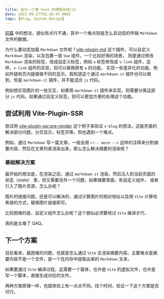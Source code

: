 ```yaml
---
title: 设计一个像 hexo 的博客系统(2)
date: 2021-09-27T02:16:47.000Z
tags: [Blog, System Design]
---
```


[前篇](./design-blog-system.md) 中的想法，貌似有点行不通，其中一个难点则是怎么去动态的传输 `Markdown` 文件的数据。

为什么要动态加载 `Markdown` 文件呢？[vite-plugin-md] 这个插件，可以自定义 `Markdown` 渲染，以及包裹一层 `Vue` 组件，一个比较好用的场景，
则是通过修改 `Markdown` 渲染的标签，改成自定义标签，例如 `a` 标签修改成 `v-link` 组件，这样，`v-link` 组件的实现，则可以替换原有 `a` 的功能，
实现一些差异化的功能，例如外链和页内链接做不同的显示。我知道这个通过 `markdown-it` 插件也可以做到，但是 `markdown-it` 插件，并不能混合 `js` 代码。

例如想实现图片的一些交互，如果用 `markdown-it` 插件来实现，则需要分离这部分 `js` 代码。如果通过自定义标签，则可以更加方便的处理这个功能。

<!-- more -->

## 尝试利用 Vite-Plugin-SSR

尝试用 [vite-plugin-ssr:pre-render] 这个例子来验证 `v-blog` 的想法，这能完美的解决部分问题，分页显示，标签页等，但也遇到一个难点。

例如，通过 `Markdown` 写一篇文章，一般会用 `<!-- more -->` 这样的注释来分割摘要内容，然后在文章列表渲染出来，那么怎么解决摘要的渲染呢？

### 基础解决方案

最开始的想法是，在渲染之前，通过 `markdown-it` 渲染，然后注入到当前页面的 状态（state） 里，但又需要另外一个问题，如果摘要里面，有自定义组件，
或者引入了图片资源，怎么办呢？

图片的链接问题，还是可以解决的，通过计算图片的相对地址以及用 `Vite` 计算哈希值的方式，替换图片链接即可。

比较困难的是，自定义组件怎么办呢？这个貌似必须要经过 `Vite` 编译才行。

真的是太难了 QAQ。

## 下一个方案

目前看来，最困难的问题，也就是怎么通过 `Vite` 去渲染摘要内容。主要难点是摘要内容不是一个文件，是一个在内存中提取出来的 `Markdown` 文本。

如果要通过 `Vite` 编译过程，这需要一个载体，也许是 `Vite` 的虚拟文件，也许是写一个脚本，直接生成对应的文件。

两种方案原理一样，也就体验上有一点点不同。找个时间，验证一下这个方案是否可行。

[vite-plugin-ssr:pre-render]: https://github.com/brillout/vite-plugin-ssr/tree/master/examples/vue-full
[vite-plugin-md]: https://github.com/antfu/vite-plugin-md
